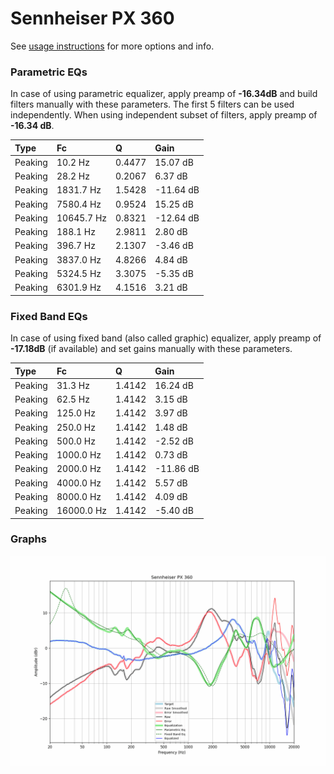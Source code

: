 # Sennheiser PX 360
See [usage instructions](https://github.com/jaakkopasanen/AutoEq#usage) for more options and info.

### Parametric EQs
In case of using parametric equalizer, apply preamp of **-16.34dB** and build filters manually
with these parameters. The first 5 filters can be used independently.
When using independent subset of filters, apply preamp of **-16.34 dB**.

| Type    | Fc         |      Q | Gain      |
|:--------|:-----------|:-------|:----------|
| Peaking | 10.2 Hz    | 0.4477 | 15.07 dB  |
| Peaking | 28.2 Hz    | 0.2067 | 6.37 dB   |
| Peaking | 1831.7 Hz  | 1.5428 | -11.64 dB |
| Peaking | 7580.4 Hz  | 0.9524 | 15.25 dB  |
| Peaking | 10645.7 Hz | 0.8321 | -12.64 dB |
| Peaking | 188.1 Hz   | 2.9811 | 2.80 dB   |
| Peaking | 396.7 Hz   | 2.1307 | -3.46 dB  |
| Peaking | 3837.0 Hz  | 4.8266 | 4.84 dB   |
| Peaking | 5324.5 Hz  | 3.3075 | -5.35 dB  |
| Peaking | 6301.9 Hz  | 4.1516 | 3.21 dB   |

### Fixed Band EQs
In case of using fixed band (also called graphic) equalizer, apply preamp of **-17.18dB**
(if available) and set gains manually with these parameters.

| Type    | Fc         |      Q | Gain      |
|:--------|:-----------|:-------|:----------|
| Peaking | 31.3 Hz    | 1.4142 | 16.24 dB  |
| Peaking | 62.5 Hz    | 1.4142 | 3.15 dB   |
| Peaking | 125.0 Hz   | 1.4142 | 3.97 dB   |
| Peaking | 250.0 Hz   | 1.4142 | 1.48 dB   |
| Peaking | 500.0 Hz   | 1.4142 | -2.52 dB  |
| Peaking | 1000.0 Hz  | 1.4142 | 0.73 dB   |
| Peaking | 2000.0 Hz  | 1.4142 | -11.86 dB |
| Peaking | 4000.0 Hz  | 1.4142 | 5.57 dB   |
| Peaking | 8000.0 Hz  | 1.4142 | 4.09 dB   |
| Peaking | 16000.0 Hz | 1.4142 | -5.40 dB  |

### Graphs
![](./Sennheiser%20PX%20360.png)